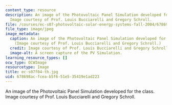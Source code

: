 ```yaml
---
content_type: resource
description: An image of the Photovoltaic Panel Simulation developed for the class.
  Image courtesy of Prof. Louis Bucciarelli and Gregory Schroll.
file: /courses/ec-s07-photovoltaic-solar-energy-systems-fall-2004/678698acfceab5f651e535419e1ad223_ec-s07f04-th.jpg
file_type: image/jpeg
image_metadata:
  caption: An image of the Photovoltaic Panel Simulation developed for the class.
    (Image courtesy of Prof. Louis Bucciarelli and Gregory Schroll.)
  credit: Image courtesy of Prof. Louis Bucciarelli and Gregory Schroll.
  image-alt: A screen capture of the PV Simulation.
learning_resource_types: []
ocw_type: OCWImage
resourcetype: Image
title: ec-s07f04-th.jpg
uid: 678698ac-fcea-b5f6-51e5-35419e1ad223
---
```

An image of the Photovoltaic Panel Simulation developed for the class. Image courtesy of Prof. Louis Bucciarelli and Gregory Schroll.


